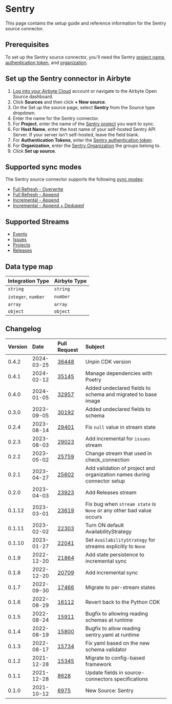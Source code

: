 # Sentry

This page contains the setup guide and reference information for the Sentry source connector.

## Prerequisites

To set up the Sentry source connector, you'll need the Sentry [project name](https://docs.sentry.io/product/projects/), [authentication token](https://docs.sentry.io/api/auth/#auth-tokens), and [organization](https://docs.sentry.io/product/accounts/membership/).

## Set up the Sentry connector in Airbyte

1. [Log into your Airbyte Cloud](https://cloud.airbyte.com/workspaces) account or navigate to the Airbyte Open Source dashboard.
2. Click **Sources** and then click **+ New source**.
3. On the Set up the source page, select **Sentry** from the Source type dropdown.
4. Enter the name for the Sentry connector.
5. For **Project**, enter the name of the [Sentry project](https://docs.sentry.io/product/projects/) you want to sync.
6. For **Host Name**, enter the host name of your self-hosted Sentry API Server. If your server isn't self-hosted, leave the field blank.
7. For **Authentication Tokens**, enter the [Sentry authentication token](https://docs.sentry.io/api/auth/#auth-tokens).
8. For **Organization**, enter the [Sentry Organization](https://docs.sentry.io/product/accounts/membership/) the groups belong to.
9. Click **Set up source**.

## Supported sync modes

The Sentry source connector supports the following [sync modes](https://docs.airbyte.com/cloud/core-concepts#connection-sync-modes):

- [Full Refresh - Overwrite](https://docs.airbyte.com/understanding-airbyte/connections/full-refresh-overwrite/)
- [Full Refresh - Append](https://docs.airbyte.com/understanding-airbyte/connections/full-refresh-append)
- [Incremental - Append](https://docs.airbyte.com/understanding-airbyte/connections/incremental-append)
- [Incremental - Append + Deduped](https://docs.airbyte.com/understanding-airbyte/connections/incremental-append-deduped)

## Supported Streams

- [Events](https://docs.sentry.io/api/events/list-a-projects-error-events/)
- [Issues](https://docs.sentry.io/api/events/list-a-projects-issues/)
- [Projects](https://docs.sentry.io/api/projects/list-your-projects/)
- [Releases](https://docs.sentry.io/api/releases/list-an-organizations-releases/)

## Data type map

| Integration Type    | Airbyte Type |
| :------------------ | :----------- |
| `string`            | `string`     |
| `integer`, `number` | `number`     |
| `array`             | `array`      |
| `object`            | `object`     |

## Changelog

| Version | Date       | Pull Request                                             | Subject                                                                 |
|:--------|:-----------|:---------------------------------------------------------|:------------------------------------------------------------------------|
| 0.4.2   | 2024-03-25 | [36448](https://github.com/airbytehq/airbyte/pull/36448) | Unpin CDK version                                                       |
| 0.4.1   | 2024-02-12 | [35145](https://github.com/airbytehq/airbyte/pull/35145) | Manage dependencies with Poetry                                         |
| 0.4.0   | 2024-01-05 | [32957](https://github.com/airbytehq/airbyte/pull/32957) | Added undeclared fields to schema and migrated to base image            |
| 0.3.0   | 2023-09-05 | [30192](https://github.com/airbytehq/airbyte/pull/30192) | Added undeclared fields to schema                                       |
| 0.2.4   | 2023-08-14 | [29401](https://github.com/airbytehq/airbyte/pull/29401) | Fix `null` value in stream state                                        |
| 0.2.3   | 2023-08-03 | [29023](https://github.com/airbytehq/airbyte/pull/29023) | Add incremental for `issues` stream                                     |
| 0.2.2   | 2023-05-02 | [25759](https://github.com/airbytehq/airbyte/pull/25759) | Change stream that used in check_connection                             |
| 0.2.1   | 2023-04-27 | [25602](https://github.com/airbytehq/airbyte/pull/25602) | Add validation of project and organization names during connector setup |
| 0.2.0   | 2023-04-03 | [23923](https://github.com/airbytehq/airbyte/pull/23923) | Add Releases stream                                                     |
| 0.1.12  | 2023-03-01 | [23619](https://github.com/airbytehq/airbyte/pull/23619) | Fix bug when `stream state` is `None` or any other bad value occurs     |
| 0.1.11  | 2023-02-02 | [22303](https://github.com/airbytehq/airbyte/pull/22303) | Turn ON default AvailabilityStrategy                                    |
| 0.1.10  | 2023-01-27 | [22041](https://github.com/airbytehq/airbyte/pull/22041) | Set `AvailabilityStrategy` for streams explicitly to `None`             |
| 0.1.9   | 2022-12-20 | [21864](https://github.com/airbytehq/airbyte/pull/21864) | Add state persistence to incremental sync                               |
| 0.1.8   | 2022-12-20 | [20709](https://github.com/airbytehq/airbyte/pull/20709) | Add incremental sync                                                    |
| 0.1.7   | 2022-09-30 | [17466](https://github.com/airbytehq/airbyte/pull/17466) | Migrate to per-stream states                                            |
| 0.1.6   | 2022-08-29 | [16112](https://github.com/airbytehq/airbyte/pull/16112) | Revert back to the Python CDK                                           |
| 0.1.5   | 2022-08-24 | [15911](https://github.com/airbytehq/airbyte/pull/15911) | Bugfix to allowing reading schemas at runtime                           |
| 0.1.4   | 2022-08-19 | [15800](https://github.com/airbytehq/airbyte/pull/15800) | Bugfix to allow reading sentry.yaml at runtime                          |
| 0.1.3   | 2022-08-17 | [15734](https://github.com/airbytehq/airbyte/pull/15734) | Fix yaml based on the new schema validator                              |
| 0.1.2   | 2021-12-28 | [15345](https://github.com/airbytehq/airbyte/pull/15345) | Migrate to config-based framework                                       |
| 0.1.1   | 2021-12-28 | [8628](https://github.com/airbytehq/airbyte/pull/8628)   | Update fields in source-connectors specifications                       |
| 0.1.0   | 2021-10-12 | [6975](https://github.com/airbytehq/airbyte/pull/6975)   | New Source: Sentry                                                      |
